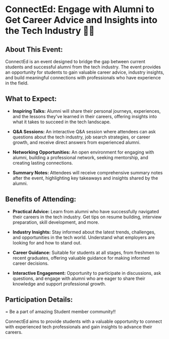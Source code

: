 # ConnectEd: Engage with Alumni to Get Career Advice and Insights into the Tech Industry 🌟💼

## About This Event:

ConnectEd is an event designed to bridge the gap between current students and successful alumni from the tech industry. The event provides an opportunity for students to gain valuable career advice, industry insights, and build meaningful connections with professionals who have experience in the field.

## What to Expect:

- **Inspiring Talks:** Alumni will share their personal journeys, experiences, and the lessons they've learned in their careers, offering insights into what it takes to succeed in the tech landscape.
  
- **Q&A Sessions:** An interactive Q&A session where attendees can ask questions about the tech industry, job search strategies, or career growth, and receive direct answers from experienced alumni.
  
- **Networking Opportunities:** An open environment for engaging with alumni, building a professional network, seeking mentorship, and creating lasting connections.

- **Summary Notes:** Attendees will receive comprehensive summary notes after the event, highlighting key takeaways and insights shared by the alumni.

## Benefits of Attending:

- **Practical Advice:** Learn from alumni who have successfully navigated their careers in the tech industry. Get tips on resume building, interview preparation, skill development, and more.

- **Industry Insights:** Stay informed about the latest trends, challenges, and opportunities in the tech world. Understand what employers are looking for and how to stand out.

- **Career Guidance:** Suitable for students at all stages, from freshmen to recent graduates, offering valuable guidance for making informed career decisions.

- **Interactive Engagement:** Opportunity to participate in discussions, ask questions, and engage with alumni who are eager to share their knowledge and support professional growth.

## Participation Details:

= Be a part of amazing Student member community!!

ConnectEd aims to provide students with a valuable opportunity to connect with experienced tech professionals and gain insights to advance their careers.
